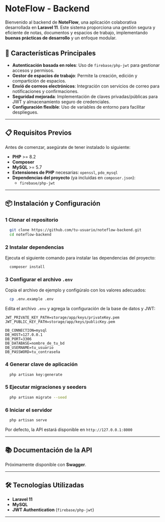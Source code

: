 # NoteFlow - Backend

Bienvenido al backend de **NoteFlow**, una aplicación colaborativa desarrollada en **Laravel 11**. Este sistema proporciona una gestión segura y eficiente de notas, documentos y espacios de trabajo, implementando **buenas prácticas de desarrollo** y un enfoque modular.

## 🚀 Características Principales

- **Autenticación basada en roles**: Uso de `firebase/php-jwt` para gestionar accesos y permisos.
- **Gestor de espacios de trabajo**: Permite la creación, edición y compartición de espacios.
- **Envió de correos electrónicos**: Integración con servicios de correo para notificaciones y confirmaciones.
- **Seguridad mejorada**: Implementación de claves privadas/públicas para JWT y almacenamiento seguro de credenciales.
- **Configuración flexible**: Uso de variables de entorno para facilitar despliegues.

---

## 📋 Requisitos Previos

Antes de comenzar, asegúrate de tener instalado lo siguiente:

- **PHP** >= 8.2
- **Composer**
- **MySQL** >= 5.7
- **Extensiones de PHP** necesarias: `openssl`, `pdo_mysql`
- **Dependencias del proyecto** (ya incluidas en `composer.json`):
  - `firebase/php-jwt`

---

## 📦 Instalación y Configuración

### 1 Clonar el repositorio
```bash
  git clone https://github.com/tu-usuario/noteflow-backend.git
  cd noteflow-backend
```

### 2 Instalar dependencias
Ejecuta el siguiente comando para instalar las dependencias del proyecto:
```bash
  composer install
```

### 3 Configurar el archivo `.env`
Copia el archivo de ejemplo y configúralo con los valores adecuados:
```bash
  cp .env.example .env
```
Edita el archivo `.env` y agrega la configuración de la base de datos y JWT:
```env
JWT_PRIVATE_KEY_PATH=storage/app/keys/privateKey.pem
JWT_PUBLIC_KEY_PATH=storage/app/keys/publicKey.pem

DB_CONNECTION=mysql
DB_HOST=127.0.0.1
DB_PORT=3306
DB_DATABASE=nombre_de_tu_bd
DB_USERNAME=tu_usuario
DB_PASSWORD=tu_contraseña
```

### 4 Generar clave de aplicación
```bash
  php artisan key:generate
```

### 5 Ejecutar migraciones y seeders
```bash
  php artisan migrate --seed
```

### 6 Iniciar el servidor
```bash
  php artisan serve
```
Por defecto, la API estará disponible en `http://127.0.0.1:8000`

---

## 📚 Documentación de la API
Próximamente disponible con **Swagger**.

---

## 🛠️ Tecnologías Utilizadas
- **Laravel 11**
- **MySQL**
- **JWT Authentication** (`firebase/php-jwt`)

---
